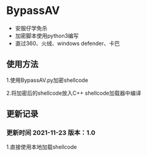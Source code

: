 # BypassAV

- 安服仔学免杀
- 加密脚本使用python3编写
- 直过360、火绒、windows defender、卡巴


## 使用方法

1.使用BypassAV.py加密shellcode

2.将加密后的shellcode放入C++ shellcode加载器中编译

## 更新记录

### 更新时间 2021-11-23 版本：1.0

1.直接使用本地加载shellcode

